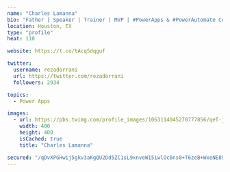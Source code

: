 ```yaml
---
name: "Charles Lamanna"
bio: "Father | Speaker | Trainer | MVP | #PowerApps & #PowerAutomate Community Super User | YouTuber Right-pointing triangle http://youtube.com/c/rezadorrani | Learn - Share - Clockwise rightwards and leftwards open circle arrows"
location: Houston, TX
type: "profile"
heat: 110

website: https://t.co/tAcqSdqguf

twitter:
  username: rezadorrani
  url: https://twitter.com/rezadorrani
  followers: 2934

topics:
  - Power Apps

images:
  - url: https://pbs.twimg.com/profile_images/1063114045270777856/qeT-jpWr_400x400.jpg
    width: 400
    height: 400
    isCached: true
    title: "Charles Lamanna"

secured: "/qDvXPGHwij5gkv3aKgQU2Dd5ZC1sL9xnveW15iwlOc6ns0+T6zeB+WxeNE89OV0F0wQdRG9D5Wo05So2yoiSvqQGTLxzOcNyp/IgI5y/4jav/6NLG4FEdA1od/5D8F60lE1pt2eTaNY/Wof8JArvpZwNzr7AHIDtoZ96MUUSCTYOJwGYOQm27AGNTXe6RAoerT2UPZql3zuaguKD5J/XF/t6+5+rJXaMHRjMj77/Ug0JLKlX9+zagDr7H2p/iRLMd12OnZYp+XheFbRnbM33S/ycM6XBc0Yk0Qgxfnj8aKjthkaiHIp78otVDMEeAFIUByAjMFlIHRdm23cVLO/5yY+Qq7nEiSdPBpAFM2oK44SI2dIebBA+wF94qG2uTQli88govTjjlwwDCeBKtWZOg6116ThJ/1h3HpT7s7dQ4I=;GftUOeRerZAmpJkb5Rhb7A=="
---
```


